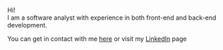 <p>
  Hi!<br />
  I am a software analyst with experience in both front-end and back-end development.<br />
</p>
<p>
  You can get in contact with me <a href="mailto:{{site.email}}?subject=Hi!">here</a> or visit my <a href="https://www.linkedin.com/in/kyle-faulkner-61905b91/">LinkedIn</a> page
</p>
